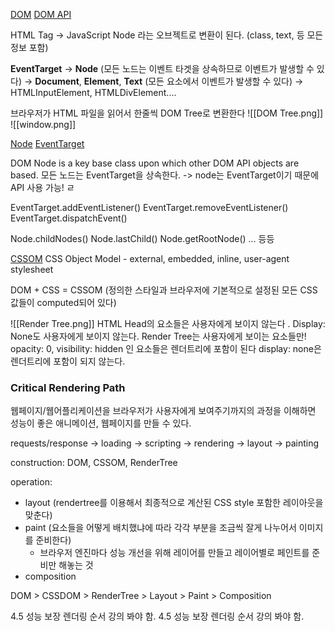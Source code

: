 [DOM](https://developer.mozilla.org/en-US/docs/Web/API/Document_Object_Model/Introduction)
[DOM API](https://developer.mozilla.org/en-US/docs/Web/API/HTML_DOM_API)

HTML Tag -> JavaScript Node 라는 오브젝트로 변환이 된다. (class, text, 등 모든 정보 포함)

**EventTarget** -> **Node** (모든 노드는 이벤트 타겟을 상속하므로 이벤트가 발생할 수 있다)
				-> **Document**, **Element**, **Text** (모든 요소에서 이벤트가 발생할 수 있다)
								-> HTMLInputElement, HTMLDivElement....

브라우저가 HTML 파일을 읽어서 한줄씩 DOM Tree로 변환한다
![[DOM Tree.png]]
![[window.png]]

[Node](https://developer.mozilla.org/en-US/docs/Web/API/Node)
[EventTarget](https://developer.mozilla.org/en-US/docs/Web/API/EventTarget)

DOM Node is a key base class upon which other DOM API objects are based.
모든 노드는 EventTarget을 상속한다. -> node는 EventTarget이기 때문에 API 사용 가능! ㄹ

EventTarget.addEventListener()
EventTarget.removeEventListener()
EventTarget.dispatchEvent()

Node.childNodes()
Node.lastChild()
Node.getRootNode()
... 등등

[CSSOM](https://developer.mozilla.org/en-US/docs/Web/API/CSS_Object_Model)
CSS Object Model  - external, embedded, inline, user-agent stylesheet

DOM + CSS = CSSOM (정의한 스타일과 브라우저에 기본적으로 설정된 모든 CSS 값들이 computed되어 있다)

![[Render Tree.png]]
HTML Head의 요소들은 사용자에게 보이지 않는다 . Display: None도 사용자에게 보이지 않는다. 
Render Tree는 사용자에게 보이는 요소들만!
	opacity: 0, visibility: hidden 인 요소들은 렌더트리에 포함이 된다
	display: none은 렌더트리에 포함이 되지 않는다. 

### Critical Rendering Path
웹페이지/웹어플리케이션을 브라우저가 사용자에게 보여주기까지의 과정을 이해하면 성능이 좋은 애니메이션, 웹페이지를 만들 수 있다. 

requests/response -> loading -> scripting -> rendering -> layout -> painting

construction: DOM, CSSOM, RenderTree

operation: 
- layout (rendertree를 이용해서 최종적으로 계산된 CSS style 포함한 레이아웃을 맞춘다)
- paint (요소들을 어떻게 배치했냐에 따라 각각 부분을 조금씩 잘게 나누어서 이미지를 준비한다)
	- 브라우저 엔진마다 성능 개선을 위해 레이어를 만들고 레이어별로 페인트를 준비만 해놓는 것
- composition


DOM > CSSDOM > RenderTree > Layout > Paint > Composition

4.5 성능 보장 렌더링 순서 강의 봐야 함.
4.5 성능 보장 렌더링 순서 강의 봐야 함.
